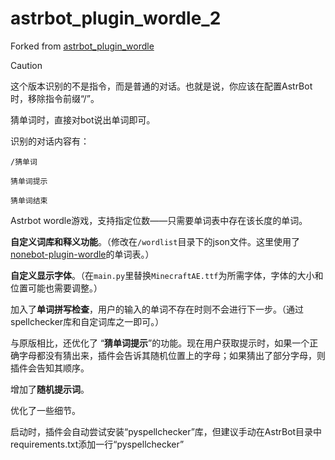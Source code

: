 # astrbot_plugin_wordle_2

Forked from [astrbot_plugin_wordle](https://github.com/Raven95676/astrbot_plugin_wordle)

> [!caution]
> 这个版本识别的不是指令，而是普通的对话。也就是说，你应该在配置AstrBot时，移除指令前缀“/”。
> 
> 猜单词时，直接对bot说出单词即可。
> 
> 识别的对话内容有：
> ```
> /猜单词
> ```
> ```
> 猜单词提示
> ```
> ```
> 猜单词结束
> ```

Astrbot wordle游戏，支持指定位数——只需要单词表中存在该长度的单词。

**自定义词库和释义功能**。（修改在```/wordlist```目录下的json文件。这里使用了[nonebot-plugin-wordle](https://github.com/noneplugin/nonebot-plugin-wordle)的单词表。）

**自定义显示字体**。（在```main.py```里替换```MinecraftAE.ttf```为所需字体，字体的大小和位置可能也需要调整。）

加入了**单词拼写检查**，用户的输入的单词不存在时则不会进行下一步。（通过spellchecker库和自定词库之一即可。）

与原版相比，还优化了 “**猜单词提示**”的功能。现在用户获取提示时，如果一个正确字母都没有猜出来，插件会告诉其随机位置上的字母；如果猜出了部分字母，则插件会告知其顺序。

增加了**随机提示词**。

优化了一些细节。

启动时，插件会自动尝试安装“pyspellchecker”库，但建议手动在AstrBot目录中requirements.txt添加一行“pyspellchecker”
